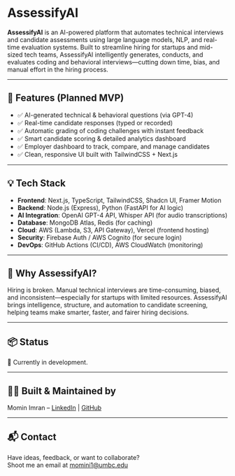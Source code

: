 # AssessifyAI

**AssessifyAI** is an AI-powered platform that automates technical interviews and candidate assessments using large language models, NLP, and real-time evaluation systems. Built to streamline hiring for startups and mid-sized tech teams, AssessifyAI intelligently generates, conducts, and evaluates coding and behavioral interviews—cutting down time, bias, and manual effort in the hiring process.

---

## 🚀 Features (Planned MVP)
- ✅ AI-generated technical & behavioral questions (via GPT-4)
- ✅ Real-time candidate responses (typed or recorded)
- ✅ Automatic grading of coding challenges with instant feedback
- ✅ Smart candidate scoring & detailed analytics dashboard
- ✅ Employer dashboard to track, compare, and manage candidates
- ✅ Clean, responsive UI built with TailwindCSS + Next.js

---

## 💡 Tech Stack
- **Frontend**: Next.js, TypeScript, TailwindCSS, Shadcn UI, Framer Motion
- **Backend**: Node.js (Express), Python (FastAPI for AI logic)
- **AI Integration**: OpenAI GPT-4 API, Whisper API (for audio transcriptions)
- **Database**: MongoDB Atlas, Redis (for caching)
- **Cloud**: AWS (Lambda, S3, API Gateway), Vercel (frontend hosting)
- **Security**: Firebase Auth / AWS Cognito (for secure login)
- **DevOps**: GitHub Actions (CI/CD), AWS CloudWatch (monitoring)

---

## 🎯 Why AssessifyAI?
Hiring is broken. Manual technical interviews are time-consuming, biased, and inconsistent—especially for startups with limited resources. AssessifyAI brings intelligence, structure, and automation to candidate screening, helping teams make smarter, faster, and fairer hiring decisions.

---

## 📦 Status
🚧 Currently in development.

---

## 🧑‍💻 Built & Maintained by
Momin Imran – [LinkedIn](http://linkedin.com/in/mominimran1) | [GitHub](https://github.com/momin-Imran)

---

## 📬 Contact
Have ideas, feedback, or want to collaborate?  
Shoot me an email at [momini1@umbc.edu](mailto:momini1@umbc.edu)

